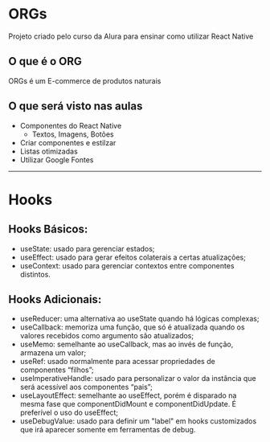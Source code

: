 # ORGs
Projeto criado pelo curso da Alura para ensinar como utilizar React Native

## O que é o ORG
ORGs é um E-commerce de produtos naturais

## O que será visto nas aulas
- Componentes do React Native
  - Textos, Imagens, Botões
- Criar componentes e estilzar
- Listas otimizadas
- Utilizar Google Fontes

-----------------------------------------------------------------
# Hooks

## Hooks Básicos:

- useState: usado para gerenciar estados;
- useEffect: usado para gerar efeitos colaterais a certas atualizações;
- useContext: usado para gerenciar contextos entre componentes distintos.

## Hooks Adicionais:

- useReducer: uma alternativa ao useState quando há lógicas complexas;
- useCallback: memoriza uma função, que só é atualizada quando os valores recebidos como argumento são atualizados;
- useMemo: semelhante ao useCallback, mas ao invés de função, armazena um valor;
- useRef: usado normalmente para acessar propriedades de componentes “filhos”;
- useImperativeHandle: usado para personalizar o valor da instância que será acessível aos componentes “pais”;
- useLayoutEffect: semelhante ao useEffect, porém é disparado na mesma fase que componentDidMount e componentDidUpdate. É preferível o uso do useEffect;
- useDebugValue: usado para definir um "label" em hooks customizados que irá aparecer somente em ferramentas de debug.